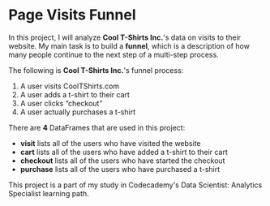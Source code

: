 # Page Visits Funnel

In this project, I will analyze **Cool T-Shirts Inc.**'s data on visits to their website. My main task is to build a **funnel**, which is a description of how many people continue to the next step of a multi-step process.

The following is **Cool T-Shirts Inc.**'s funnel process:

1. A user visits CoolTShirts.com
2. A user adds a t-shirt to their cart
3. A user clicks “checkout”
4. A user actually purchases a t-shirt

There are **4** DataFrames that are used in this project:

- **visit** lists all of the users who have visited the website
- **cart** lists all of the users who have added a t-shirt to their cart
- **checkout** lists all of the users who have started the checkout
- **purchase** lists all of the users who have purchased a t-shirt

This project is a part of my study in Codecademy's Data Scientist: Analytics Specialist learning path.